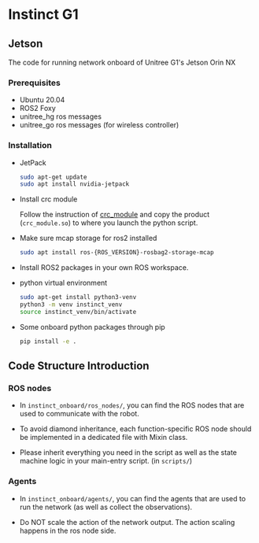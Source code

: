 # Instinct G1

## Jetson
The code for running network onboard of Unitree G1's Jetson Orin NX

### Prerequisites
- Ubuntu 20.04
- ROS2 Foxy
- unitree_hg ros messages
- unitree_go ros messages (for wireless controller)

### Installation
- JetPack
    ```bash
    sudo apt-get update
    sudo apt install nvidia-jetpack
    ```

- Install crc module

    Follow the instruction of [crc_module](https://github.com/ZiwenZhuang/g1_crc) and copy the product (`crc_module.so`) to where you launch the python script.

- Make sure mcap storage for ros2 installed
    ```bash
    sudo apt install ros-{ROS_VERSION}-rosbag2-storage-mcap
    ```

- Install ROS2 packages in your own ROS workspace.

- python virtual environment
    ```bash
    sudo apt-get install python3-venv
    python3 -m venv instinct_venv
    source instinct_venv/bin/activate
    ```

- Some onboard python packages through pip
    ```bash
    pip install -e .
    ```

## Code Structure Introduction

### ROS nodes

- In `instinct_onboard/ros_nodes/`, you can find the ROS nodes that are used to communicate with the robot.

- To avoid diamond inheritance, each function-specific ROS node should be implemented in a dedicated file with Mixin class.

- Please inherit everything you need in the script as well as the state machine logic in your main-entry script. (in `scripts/`)

### Agents

- In `instinct_onboard/agents/`, you can find the agents that are used to run the network (as well as collect the observations).

- Do NOT scale the action of the network output. The action scaling happens in the ros node side.

